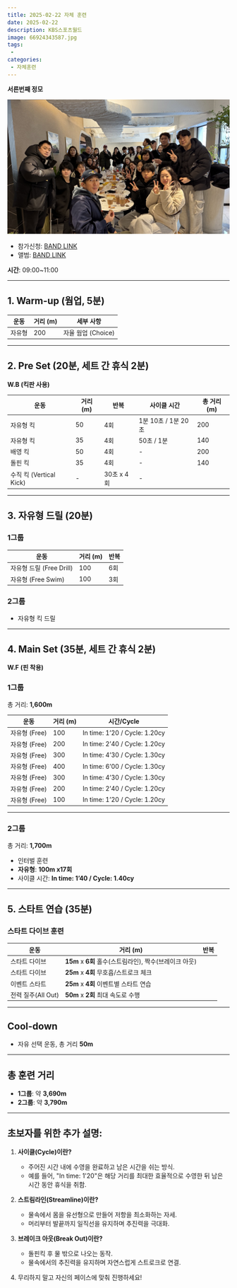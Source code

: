 ```yaml
---
title: 2025-02-22 자체 훈련
date: 2025-02-22
description: KBS스포츠월드
image: 66924343587.jpg
tags:
 - 
categories:
 - 자체훈련
---
```


**서른번째 정모**

![](2025-02-22-18-38-52.jpeg)

- 참가신청: [BAND LINK](https://band.us/band/93484357/schedule/4%2F93484357%2F597447872%2F19700101)
- 앨범: [BAND LINK](https://band.us/band/93484357/album/85028302)

**시간**: 09:00~11:00  

---

## 1. Warm-up (웜업, 5분)  
| 운동 | 거리 (m) | 세부 사항 |
|------|----------|-----------|
| 자유형 | 200 | 자율 웜업 (Choice) |

---

## 2. Pre Set (20분, 세트 간 휴식 2분)  
**W.B (킥판 사용)**  

| 운동 | 거리 (m) | 반복 | 사이클 시간 | 총 거리 (m) |
|------|----------|------|-------------|-------------|
| 자유형 킥 | 50 | 4회 | 1분 10초 / 1분 20초 | 200 |
| 자유형 킥 | 35 | 4회 | 50초 / 1분 | 140 |
| 배영 킥 | 50 | 4회 | - | 200 |
| 돌핀 킥 | 35 | 4회 | - | 140 |
| 수직 킥 (Vertical Kick) | - | 30초 x 4회 | - |

---

## 3. 자유형 드릴 (20분)  
### **1그룹**  
| 운동 | 거리 (m) | 반복 |
|------|----------|------|
| 자유형 드릴 (Free Drill) | 100 | 6회 |
| 자유형 (Free Swim) | 100 | 3회 |

### **2그룹**  
- 자유형 킥 드릴

---

## 4. Main Set (35분, 세트 간 휴식 2분)  
**W.F (핀 착용)**  

### **1그룹**  
총 거리: **1,600m**  

| 운동 | 거리 (m) | 시간/Cycle |
|------|----------|------------|
| 자유형 (Free) | 100 | In time: 1’20 / Cycle: 1.20cy |
| 자유형 (Free) | 200 | In time: 2’40 / Cycle: 1.20cy |
| 자유형 (Free) | 300 | In time: 4’30 / Cycle: 1.30cy |
| 자유형 (Free) | 400 | In time: 6’00 / Cycle: 1.30cy |
| 자유형 (Free) | 300 | In time: 4’30 / Cycle: 1.30cy |
| 자유형 (Free) | 200 | In time: 2’40 / Cycle: 1.20cy |
| 자유형 (Free) | 100 | In time: 1’20 / Cycle: 1.20cy |

---

### **2그룹**  
총 거리: **1,700m**  

- 인터벌 훈련  
- **자유형**: **100m x17회**  
- 사이클 시간: **In time: 1’40 / Cycle: 1.40cy**

---

## 5. 스타트 연습 (35분)

### 스타트 다이브 훈련
| 운동                  | 거리 (m)   | 반복        |
|-----------------------|------------|-------------|
| 스타트 다이브         | **15m**    x **6회**     홀수(스트림라인), 짝수(브레이크 아웃) |
| 스타트 다이브         | **25m**    x **4회**     무호흡/스트로크 체크 |
| 이벤트 스타트         | **25m**    x **4회**     이벤트별 스타트 연습 |
| 전력 질주(All Out)    | **50m**    x **2회**     최대 속도로 수행 |

---

## Cool-down
- 자유 선택 운동, 총 거리 **50m**

---

## 총 훈련 거리
- **1그룹**: 약 **3,690m**
- **2그룹**: 약 **3,790m**

---

## 초보자를 위한 추가 설명:
1. **사이클(Cycle)이란?**
   - 주어진 시간 내에 수영을 완료하고 남은 시간을 쉬는 방식.
   - 예를 들어, "In time: 1'20"은 해당 거리를 최대한 효율적으로 수영한 뒤 남은 시간 동안 휴식을 취함.

2. **스트림라인(Streamline)이란?**
   - 물속에서 몸을 유선형으로 만들어 저항을 최소화하는 자세.
   - 머리부터 발끝까지 일직선을 유지하며 추진력을 극대화.

3. **브레이크 아웃(Break Out)이란?**
   - 돌핀킥 후 물 밖으로 나오는 동작.
   - 물속에서의 추진력을 유지하며 자연스럽게 스트로크로 연결.

4. 무리하지 말고 자신의 페이스에 맞춰 진행하세요!
